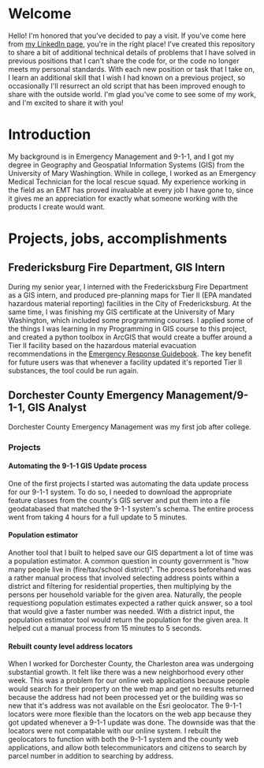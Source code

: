 # Welcome
Hello! I'm honored that you've decided to pay a visit. If you've come here from [my LinkedIn page](https://www.linkedin.com/in/ianpurcell/), you're in the right place! I've created this repository to share a bit of additional technical details of problems that I have solved in previous positions that I can't share the code for, or the code no longer meets my personal standards. With each new position or task that I take on, I learn an additional skill that I wish I had known on a previous project, so occasionally I'll resurrect an old script that has been improved enough to share with the outside world. I'm glad you've come to see some of my work, and I'm excited to share it with you!

# Introduction
My background is in Emergency Management and 9-1-1, and I got my degree in Geography and Geospatial Information Systems (GIS) from the University of Mary Washingtion. While in college, I worked as an Emergency Medical Technician for the local rescue squad. My experience working in the field as an EMT has proved invaluable at every job I have gone to, since it gives me an appreciation for exactly what someone working with the products I create would want.

# Projects, jobs, accomplishments
## Fredericksburg Fire Department, GIS Intern

During my senior year, I interned with the Fredericksburg Fire Department as a GIS intern, and produced pre-planning maps for Tier II (EPA mandated hazardous material reporting) facilities in the City of Fredericksburg. At the same time, I was finishing my GIS certificate at the University of Mary Washington, which included some programming courses. I applied some of the things I was learning in my Programming in GIS course to this project, and created a python toolbox in ArcGIS that would create a buffer around a Tier II facility based on the hazardous material evacuation recommendations in the [Emergency Response Guidebook](https://www.phmsa.dot.gov/hazmat/erg/emergency-response-guidebook-erg). The key benefit for future users was that whenever a facility updated it's reported Tier II substances, the tool could be run again.

## Dorchester County Emergency Management/9-1-1, GIS Analyst

Dorchester County Emergency Management was my first job after college. 

### Projects
#### Automating the 9-1-1 GIS Update process
One of the first projects I started was automating the data update process for our 9-1-1 system. To do so, I needed to download the appropriate feature classes from the county's GIS server and put them into a file geodatabased that matched the 9-1-1 system's schema. The entire process went from taking 4 hours for a full update to 5 minutes. 

#### Population estimator
Another tool that I built to helped save our GIS department a lot of time was a population estimator. A common question in county government is "how many people live in (fire/tax/school district)". The process beforehand was a rather manual process that involved selecting address points within a district and filtering for residential properties, then multiplying by the persons per household variable for the given area. Naturally, the people requestiong population estimates expected a rather quick answer, so a tool that would give a faster number was needed. With a district input, the population estimator tool would return the population for the given area. It helped cut a manual process from 15 minutes to 5 seconds.

#### Rebuilt county level address locators
When I worked for Dorchester County, the Charleston area was undergoing substantial growth. It felt like there was a new neighborhood every other week. This was a problem for our online web applications because people would search for their property on the web map and get no results returned because the address had not been processed yet or the building was so new that it's address was not available on the Esri geolocator. The 9-1-1 locators were more flexible than the locators on the web app because they got updated whenever a 9-1-1 update was done. The downside was that the locators were not compatable with our online system. I rebuilt the geolocators to function with both the 9-1-1 system and the county web applications, and allow both telecommunicators and citizens to search by parcel number in addition to searching by address.
